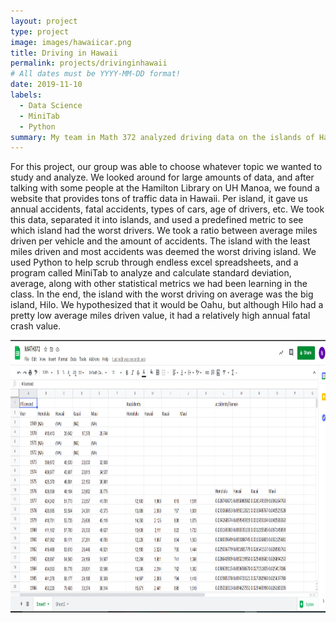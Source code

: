 ```yaml
---
layout: project
type: project
image: images/hawaiicar.png
title: Driving in Hawaii
permalink: projects/drivinginhawaii
# All dates must be YYYY-MM-DD format!
date: 2019-11-10
labels:
  - Data Science
  - MiniTab
  - Python
summary: My team in Math 372 analyzed driving data on the islands of Hawaii to see which island had the worst drivers.
---
```


For this project, our group was able to choose whatever topic we wanted to study and analyze. We looked around for large amounts of data, and after talking with some people at the Hamilton Library on UH Manoa, we found a website that provides tons of traffic data in Hawaii. Per island, it gave us annual accidents, fatal accidents, types of cars, age of drivers, etc. We took this data, separated it into islands, and used a predefined metric to see which island had the worst drivers. We took a ratio between average miles driven per vehicle and the amount of accidents. The island with the least miles driven and most accidents was deemed the worst driving island.
We used Python to help scrub through endless excel spreadsheets, and a program called MiniTab to analyze and calculate standard deviation, average, along with other statistical metrics we had been learning in the class. In the end, the island with the worst driving on average was the big island, Hilo. We hypothesized that it would be Oahu, but although Hilo had a pretty low average miles driven value, it had a relatively high annual fatal crash value.

<div>
  <img width="950" height="436" src="../images/project1.png">
</div>
